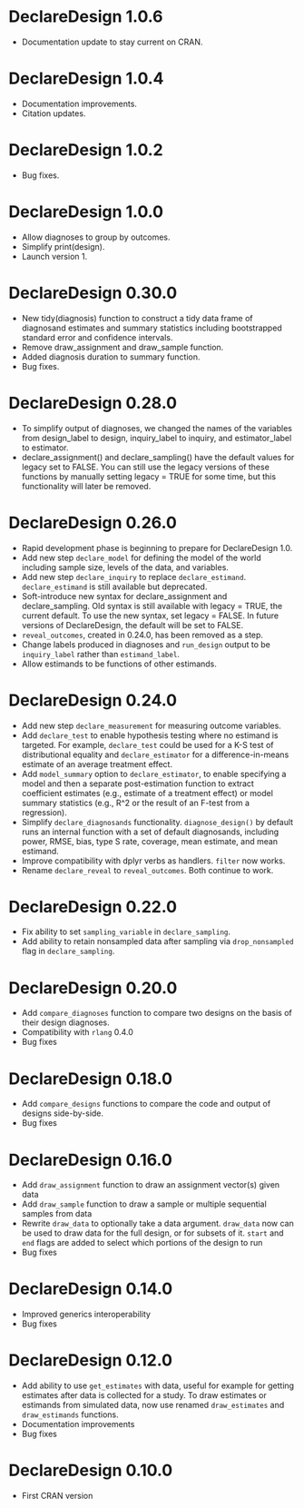 # DeclareDesign 1.0.6

* Documentation update to stay current on CRAN.

# DeclareDesign 1.0.4

* Documentation improvements.
* Citation updates.

# DeclareDesign 1.0.2

* Bug fixes.

# DeclareDesign 1.0.0

* Allow diagnoses to group by outcomes. 
* Simplify print(design).
* Launch version 1.

# DeclareDesign 0.30.0

* New tidy(diagnosis) function to construct a tidy data frame of diagnosand estimates and summary statistics including bootstrapped standard error and confidence intervals.
* Remove draw_assignment and draw_sample function.
* Added diagnosis duration to summary function.
* Bug fixes.

# DeclareDesign 0.28.0

* To simplify output of diagnoses, we changed the names of the variables from design_label to design, inquiry_label to inquiry, and estimator_label to estimator.
* declare_assignment() and declare_sampling() have the default values for legacy set to FALSE. You can still use the legacy versions of these functions by manually setting legacy = TRUE for some time, but this functionality will later be removed. 

# DeclareDesign 0.26.0

* Rapid development phase is beginning to prepare for DeclareDesign 1.0. 
* Add new step `declare_model` for defining the model of the world including sample size, levels of the data, and variables. 
* Add new step `declare_inquiry` to replace `declare_estimand`. `declare_estimand` is still available but deprecated.
* Soft-introduce new syntax for declare_assignment and declare_sampling. Old syntax is still available with legacy = TRUE, the current default. To use the new syntax, set legacy = FALSE. In future versions of DeclareDesign, the default will be set to FALSE.
* `reveal_outcomes`, created in 0.24.0, has been removed as a step.
* Change labels produced in diagnoses and `run_design` output to be `inquiry_label` rather than `estimand_label`. 
* Allow estimands to be functions of other estimands.

# DeclareDesign 0.24.0

* Add new step `declare_measurement` for measuring outcome variables. 
* Add `declare_test` to enable hypothesis testing where no estimand is targeted. For example, `declare_test` could be used for a K-S test of distributional equality and `declare_estimator` for a difference-in-means estimate of an average treatment effect.
* Add `model_summary` option to `declare_estimator`, to enable specifying a model and then a separate post-estimation function to extract coefficient estimates (e.g., estimate of a treatment effect) or model summary statistics (e.g., R^2 or the result of an F-test from a regression).
* Simplify `declare_diagnosands` functionality. `diagnose_design()` by default runs an internal function with a set of default diagnosands, including power, RMSE, bias, type S rate, coverage, mean estimate, and mean estimand.
* Improve compatibility with dplyr verbs as handlers. `filter` now works. 
* Rename `declare_reveal` to `reveal_outcomes`. Both continue to work.

# DeclareDesign 0.22.0

* Fix ability to set `sampling_variable` in `declare_sampling`. 
* Add ability to retain nonsampled data after sampling via `drop_nonsampled` flag in `declare_sampling`.

# DeclareDesign 0.20.0

* Add `compare_diagnoses` function to compare two designs on the basis of their design diagnoses. 
* Compatibility with `rlang` 0.4.0
* Bug fixes

# DeclareDesign 0.18.0

* Add `compare_designs` functions to compare the code and output of designs side-by-side. 
* Bug fixes

# DeclareDesign 0.16.0

* Add `draw_assignment` function to draw an assignment vector(s) given data
* Add `draw_sample` function to draw a sample or multiple sequential samples from data
* Rewrite `draw_data` to optionally take a data argument. `draw_data` now can be used to draw data for the full design, or for subsets of it. `start` and `end` flags are added to select which portions of the design to run
* Bug fixes

# DeclareDesign 0.14.0

* Improved generics interoperability
* Bug fixes

# DeclareDesign 0.12.0

* Add ability to use `get_estimates` with data, useful for example for getting estimates after data is collected for a study. To draw estimates or estimands from simulated data, now use renamed `draw_estimates` and `draw_estimands` functions.
* Documentation improvements
* Bug fixes

# DeclareDesign 0.10.0

* First CRAN version
